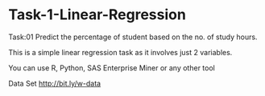 # Task-1-Linear-Regression
Task:01 Predict the percentage of student based on the no. of study hours.

This is a simple linear regression task as it involves just 2 variables.

You can use R, Python, SAS Enterprise Miner or any other tool

Data Set http://bit.ly/w-data
